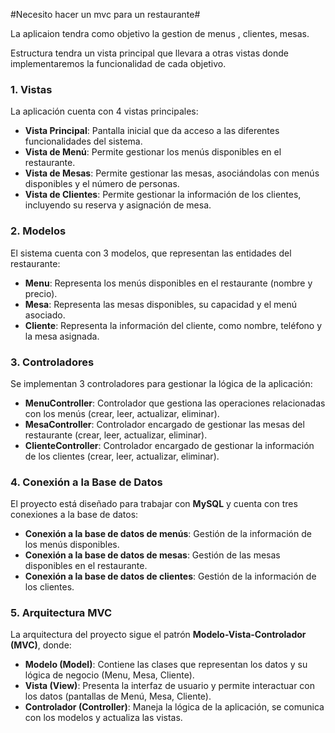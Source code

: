 #Necesito hacer un mvc para un restaurante#

La aplicaion tendra como objetivo la gestion de menus , clientes, mesas.

Estructura tendra un vista principal que llevara a otras vistas donde implementaremos la funcionalidad de cada objetivo.


### 1. Vistas
La aplicación cuenta con 4 vistas principales:
- **Vista Principal**: Pantalla inicial que da acceso a las diferentes funcionalidades del sistema.
- **Vista de Menú**: Permite gestionar los menús disponibles en el restaurante.
- **Vista de Mesas**: Permite gestionar las mesas, asociándolas con menús disponibles y el número de personas.
- **Vista de Clientes**: Permite gestionar la información de los clientes, incluyendo su reserva y asignación de mesa.



### 2. Modelos
El sistema cuenta con 3 modelos, que representan las entidades del restaurante:
- **Menu**: Representa los menús disponibles en el restaurante (nombre y precio).
- **Mesa**: Representa las mesas disponibles, su capacidad y el menú asociado.
- **Cliente**: Representa la información del cliente, como nombre, teléfono y la mesa asignada.

### 3. Controladores
Se implementan 3 controladores para gestionar la lógica de la aplicación:
- **MenuController**: Controlador que gestiona las operaciones relacionadas con los menús (crear, leer, actualizar, eliminar).
- **MesaController**: Controlador encargado de gestionar las mesas del restaurante (crear, leer, actualizar, eliminar).
- **ClienteController**: Controlador encargado de gestionar la información de los clientes (crear, leer, actualizar, eliminar).

### 4. Conexión a la Base de Datos
El proyecto está diseñado para trabajar con **MySQL** y cuenta con tres conexiones a la base de datos:
- **Conexión a la base de datos de menús**: Gestión de la información de los menús disponibles.
- **Conexión a la base de datos de mesas**: Gestión de las mesas disponibles en el restaurante.
- **Conexión a la base de datos de clientes**: Gestión de la información de los clientes.

### 5. Arquitectura MVC
La arquitectura del proyecto sigue el patrón **Modelo-Vista-Controlador (MVC)**, donde:

- **Modelo (Model)**: Contiene las clases que representan los datos y su lógica de negocio (Menu, Mesa, Cliente).
- **Vista (View)**: Presenta la interfaz de usuario y permite interactuar con los datos (pantallas de Menú, Mesa, Cliente).
- **Controlador (Controller)**: Maneja la lógica de la aplicación, se comunica con los modelos y actualiza las vistas.